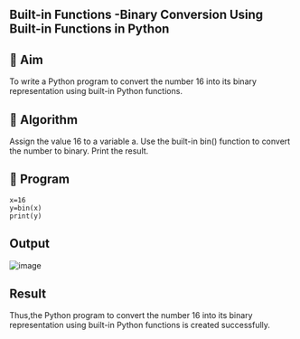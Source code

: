 ## Built-in Functions -Binary Conversion Using Built-in Functions in Python
## 🎯 Aim
To write a Python program to convert the number 16 into its binary representation using built-in Python functions.

## 🧠 Algorithm
Assign the value 16 to a variable a.
Use the built-in bin() function to convert the number to binary.
Print the result.
## 🧾 Program
```
x=16
y=bin(x)
print(y)
```
## Output
![image](https://github.com/user-attachments/assets/8856c425-acd0-401f-9bd0-4a3f0018dbfe)


## Result
Thus,the Python program to convert the number 16 into its binary representation using built-in Python functions is created successfully.
